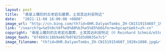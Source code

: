 ```yaml
---
layout: post
title:  "悬崖上雕刻的古老岩石墓葬，土耳其达利安附近"
date:   "2021-11-08 16:00:00 +0800"
image_url: "http://cn.bing.com/th?id=OHR.DalyanTombs_ZH-CN1519154607_1920x1080.jpg&rf=LaDigue_1920x1080.jpg&pid=hp"
link: "/search?q=%e5%9c%9f%e8%80%b3%e5%85%b6&form=hpcapt&mkt=zh-cn"
copyright: "悬崖上雕刻的古老岩石墓葬，土耳其达利安附近 (© Reinhard Schmid/eStock Photo)"
image_hash: "6f4893c18b9a867b07825d3d0835e7c5"
image_filename: "th?id=OHR.DalyanTombs_ZH-CN1519154607_1920x1080.jpg&rf=LaDigue_1920x1080.jpg&pid=hp"
---
```

